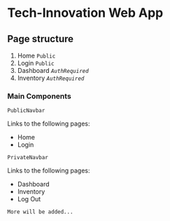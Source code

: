 # Tech-Innovation Web App

## Page structure

1. Home `Public`
2. Login `Public`
3. Dashboard *`AuthRequired`*
4. Inventory *`AuthRequired`*

### Main Components

`PublicNavbar`

Links to the following pages:

- Home
- Login

`PrivateNavbar`

Links to the following pages:

- Dashboard
- Inventory
- Log Out

`More will be added...`



